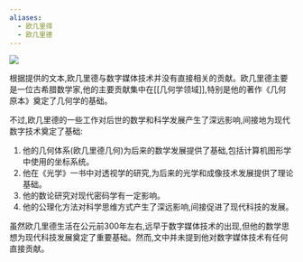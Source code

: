 ```yaml
---
aliases:
  - 欧几里得
  - 欧几里德
---
```

![](https://upload.wikimedia.org/wikipedia/commons/thumb/5/57/0_Chambre_de_Rapha%C3%ABl_-_%C3%89cole_d%27Ath%C3%A8nes_-_Mus%C3%A9es_du_Vatican.JPG/620px-0_Chambre_de_Rapha%C3%ABl_-_%C3%89cole_d%27Ath%C3%A8nes_-_Mus%C3%A9es_du_Vatican.JPG)

根据提供的文本,欧几里德与数字媒体技术并没有直接相关的贡献。欧几里德主要是一位古希腊数学家,他的主要贡献集中在[[几何学领域]],特别是他的著作《几何原本》奠定了几何学的基础。

不过,欧几里德的一些工作对后世的数学和科学发展产生了深远影响,间接地为现代数字技术奠定了基础:

1. 他的几何体系(欧几里德几何)为后来的数学发展提供了基础,包括计算机图形学中使用的坐标系统。
2. 他在《光学》一书中对透视学的研究,为后来的光学和成像技术发展提供了理论基础。
3. 他的数论研究对现代密码学有一定影响。
4. 他的公理化方法对科学思维方式产生了深远影响,间接促进了现代科技的发展。
    

虽然欧几里德生活在公元前300年左右,远早于数字媒体技术的出现,但他的数学思想为现代科技发展奠定了重要基础。然而,文中并未提到他对数字媒体技术有任何直接贡献。